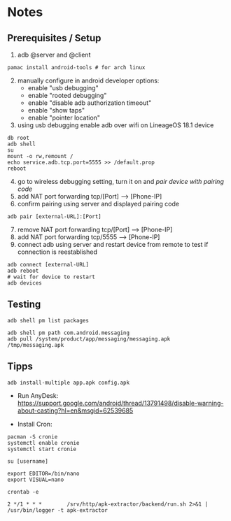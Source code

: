 # Notes

## Prerequisites / Setup

1. adb @server and @client

```shell
pamac install android-tools # for arch linux
```

2. manually configure in android developer options:
   * enable "usb debugging"
   * enable "rooted debugging"
   * enable "disable adb authorization timeout"
   * enable "show taps"
   * enable "pointer location"
3. using usb debugging enable adb over wifi on LineageOS 18.1 device

```shell
db root
adb shell
su
mount -o rw,remount /
echo service.adb.tcp.port=5555 >> /default.prop
reboot
```

4. go to wireless debugging setting, turn it on and *pair device with pairing code*
5. add NAT port forwarding tcp/[Port] --> [Phone-IP]
6. confirm pairing using server and displayed pairing code

```shell
adb pair [external-URL]:[Port]
```

7. remove NAT port forwarding tcp/[Port] --> [Phone-IP]
8. add NAT port forwarding tcp/5555 --> [Phone-IP]
9. connect adb using server and restart device from remote to test if connection is reestablished

```shell
adb connect [external-URL]
adb reboot
# wait for device to restart
adb devices
```

## Testing

```shell
adb shell pm list packages

adb shell pm path com.android.messaging
adb pull /system/product/app/messaging/messaging.apk /tmp/messaging.apk
```

## Tipps

```shell
adb install-multiple app.apk config.apk
```
* Run AnyDesk: https://support.google.com/android/thread/13791498/disable-warning-about-casting?hl=en&msgid=62539685

* Install Cron: 

```shell
pacman -S cronie
systemctl enable cronie
systemctl start cronie

su [username]

export EDITOR=/bin/nano
export VISUAL=nano

crontab -e

2 */1 * * *        /srv/http/apk-extractor/backend/run.sh 2>&1 | /usr/bin/logger -t apk-extractor
```